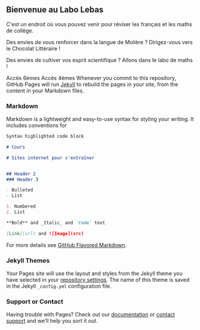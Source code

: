 ## Bienvenue au Labo Lebas

C'est un endroit où vous pouvez venir pour réviser les français et les maths de collège.

Des envies de vous renforcer dans la langue de Molière ?
Dirigez-vous vers le Chocolat Littéraire !



Des envies de cultiver vos esprit scientifique ?
Allons dans le labo de maths !

Accès 6èmes
Accès 4èmes
Whenever you commit to this repository, GitHub Pages will run [Jekyll](https://jekyllrb.com/) to rebuild the pages in your site, from the content in your Markdown files.

### Markdown

Markdown is a lightweight and easy-to-use syntax for styling your writing. It includes conventions for

```markdown
Syntax highlighted code block

# Cours

# Sites internet pour s'entraîner


## Header 2
### Header 3

- Bulleted
- List

1. Numbered
2. List

**Bold** and _Italic_ and `Code` text

[Link](url) and ![Image](src)
```

For more details see [GitHub Flavored Markdown](https://guides.github.com/features/mastering-markdown/).

### Jekyll Themes

Your Pages site will use the layout and styles from the Jekyll theme you have selected in your [repository settings](https://github.com/proflebas/labolebas/settings/pages). The name of this theme is saved in the Jekyll `_config.yml` configuration file.

### Support or Contact

Having trouble with Pages? Check out our [documentation](https://docs.github.com/categories/github-pages-basics/) or [contact support](https://support.github.com/contact) and we’ll help you sort it out.
